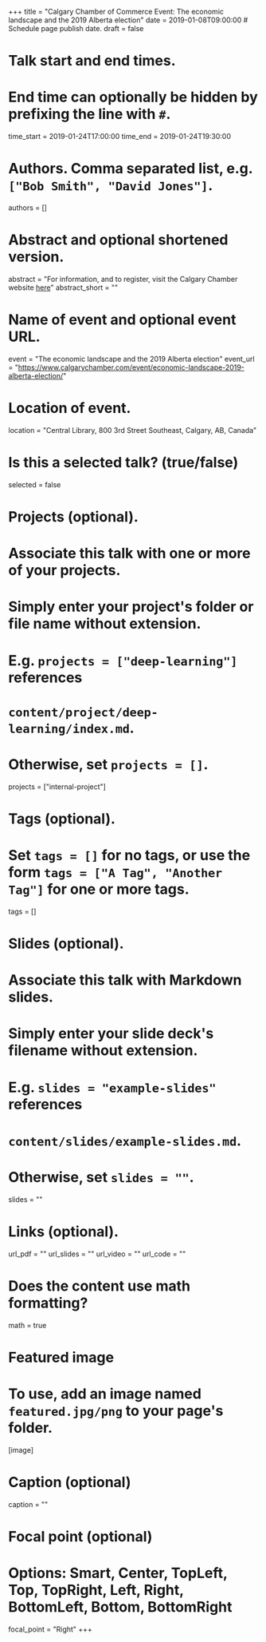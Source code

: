 +++
title = "Calgary Chamber of Commerce Event: The economic landscape and the 2019 Alberta election"
date = 2019-01-08T09:00:00  # Schedule page publish date.
draft = false

# Talk start and end times.
#   End time can optionally be hidden by prefixing the line with `#`.
time_start = 2019-01-24T17:00:00
time_end = 2019-01-24T19:30:00

# Authors. Comma separated list, e.g. `["Bob Smith", "David Jones"]`.
authors = []

# Abstract and optional shortened version.
abstract = "For information, and to register, visit the Calgary Chamber website [here](https://www.calgarychamber.com/event/economic-landscape-2019-alberta-election/)"
abstract_short = ""

# Name of event and optional event URL.
event = "The economic landscape and the 2019 Alberta election"
event_url = "https://www.calgarychamber.com/event/economic-landscape-2019-alberta-election/"

# Location of event.
location = "Central Library, 800 3rd Street Southeast, Calgary, AB, Canada"

# Is this a selected talk? (true/false)
selected = false

# Projects (optional).
#   Associate this talk with one or more of your projects.
#   Simply enter your project's folder or file name without extension.
#   E.g. `projects = ["deep-learning"]` references 
#   `content/project/deep-learning/index.md`.
#   Otherwise, set `projects = []`.
projects = ["internal-project"]

# Tags (optional).
#   Set `tags = []` for no tags, or use the form `tags = ["A Tag", "Another Tag"]` for one or more tags.
tags = []

# Slides (optional).
#   Associate this talk with Markdown slides.
#   Simply enter your slide deck's filename without extension.
#   E.g. `slides = "example-slides"` references 
#   `content/slides/example-slides.md`.
#   Otherwise, set `slides = ""`.
slides = ""

# Links (optional).
url_pdf = ""
url_slides = ""
url_video = ""
url_code = ""

# Does the content use math formatting?
math = true

# Featured image
# To use, add an image named `featured.jpg/png` to your page's folder. 
[image]
  # Caption (optional)
  caption = ""

  # Focal point (optional)
  # Options: Smart, Center, TopLeft, Top, TopRight, Left, Right, BottomLeft, Bottom, BottomRight
  focal_point = "Right"
+++

